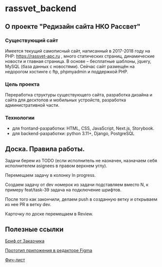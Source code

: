 # rassvet_backend
## О проекте "Редизайн сайта НКО Рассвет"
### Существующий сайт
Имеется текущий самописный сайт, написанный в 2017-2018 году на PHP: https://rassvet-apc.ru , много статических страниц, динамические новости и главная страница.
В основе – бесплатные шаблоны, jquery, MySQL (база данных с новостями). Сейчас сайт размещён на недорогом хостинге с ftp, phpmyadmin и поддержкой PHP.
### Цель проекта
Переработка структуры существующего сайта, разработка дизайна и сайта для десктопов и мобильных устройств, разработка административной части.
### Технологии
* для frontand-разработки: HTML, CSS, JavaScript, Next.js, Storybook.
* для backend-разработки: python 3.11+, Django, PostgreSQL
## Доска. Правила работы.
Задачи берем из TODO (если исполнитель не назначен, назначаем себя исполнителем asignees в правом верхнем углу).  

Перемещаем задачу в колонку In progress. 

Создаем задачу от dev номерок из задачи подставляем вместо N, к примеру feat/task-39 задача на подключение шрифтов. 

После того как закончили, делаем push в созданную ветку и открываем из нее PR в ветку dev. 

Карточку по доске перемещаем в Review.
## Полезные ссылки
[Бриф от Заказчика](https://docs.google.com/document/d/1Sm-e-xHe3WbL5bKJvWpifL9v92GCvl7W/edit)

[Прототип приложения в редакторе Figma](https://www.figma.com/design/TT1kjPvk2jRNzpupS1Yl48/A%D0%9F%D0%A6-%D0%A0%D0%B0%D1%81%D1%81%D0%B2%D0%B5%D1%82?node-id=1-2&t=W9u2UUrCUVEekoTv-1)

[Фич-лист](https://docs.google.com/spreadsheets/d/1uqiagQuh2rtvmoTX-xiz5FdmpLTkIhUcVW4ZO3A1JWo/edit?gid=1450262909#gid=1450262909)
